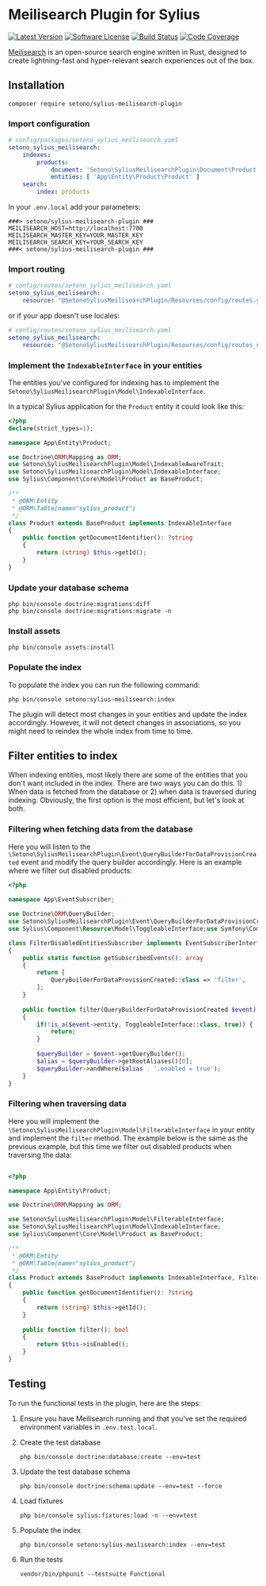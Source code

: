 # Meilisearch Plugin for Sylius

[![Latest Version][ico-version]][link-packagist]
[![Software License][ico-license]](LICENSE)
[![Build Status][ico-github-actions]][link-github-actions]
[![Code Coverage][ico-code-coverage]][link-code-coverage]

[Meilisearch](https://github.com/meilisearch/meilisearch) is an open-source search engine written in Rust, designed to create lightning-fast and hyper-relevant search experiences out of the box.

## Installation

```shell
composer require setono/sylius-meilisearch-plugin
```

### Import configuration

```yaml
# config/packages/setono_sylius_meilisearch.yaml
setono_sylius_meilisearch:
    indexes:
        products:
            document: 'Setono\SyliusMeilisearchPlugin\Document\Product'
            entities: [ 'App\Entity\Product\Product' ]
    search:
        index: products

```

In your `.env.local` add your parameters: 

```dotenv
###> setono/sylius-meilisearch-plugin ###
MEILISEARCH_HOST=http://localhost:7700
MEILISEARCH_MASTER_KEY=YOUR_MASTER_KEY
MEILISEARCH_SEARCH_KEY=YOUR_SEARCH_KEY
###< setono/sylius-meilisearch-plugin ###
```

### Import routing

```yaml
# config/routes/setono_sylius_meilisearch.yaml
setono_sylius_meilisearch:
    resource: "@SetonoSyliusMeilisearchPlugin/Resources/config/routes.yaml"
```

or if your app doesn't use locales:

```yaml
# config/routes/setono_sylius_meilisearch.yaml
setono_sylius_meilisearch:
    resource: "@SetonoSyliusMeilisearchPlugin/Resources/config/routes_no_locale.yaml"
```

### Implement the `IndexableInterface` in your entities

The entities you've configured for indexing has to implement the `Setono\SyliusMeilisearchPlugin\Model\IndexableInterface`.

In a typical Sylius application for the `Product` entity it could look like this:

```php
<?php
declare(strict_types=1);

namespace App\Entity\Product;

use Doctrine\ORM\Mapping as ORM;
use Setono\SyliusMeilisearchPlugin\Model\IndexableAwareTrait;
use Setono\SyliusMeilisearchPlugin\Model\IndexableInterface;
use Sylius\Component\Core\Model\Product as BaseProduct;

/**
 * @ORM\Entity
 * @ORM\Table(name="sylius_product")
 */
class Product extends BaseProduct implements IndexableInterface
{
    public function getDocumentIdentifier(): ?string
    {
        return (string) $this->getId();
    }
}
```

### Update your database schema

```shell
php bin/console doctrine:migrations:diff
php bin/console doctrine:migrations:migrate -n
```

### Install assets

```shell
php bin/console assets:install
```

### Populate the index

To populate the index you can run the following command:

```shell
php bin/console setono:sylius-meilisearch:index
```

The plugin will detect most changes in your entities and update the index accordingly. However, it will not detect changes in associations, so you might need to reindex the whole index from time to time.

## Filter entities to index

When indexing entities, most likely there are some of the entities that you don't want included in the index.
There are two ways you can do this. 1) When data is fetched from the database or 2) when data is traversed during indexing.
Obviously, the first option is the most efficient, but let's look at both.

### Filtering when fetching data from the database

Here you will listen to the `\Setono\SyliusMeilisearchPlugin\Event\QueryBuilderForDataProvisionCreated` event and modify the query builder accordingly.
Here is an example where we filter out disabled products:

```php
<?php
    
namespace App\EventSubscriber;

use Doctrine\ORM\QueryBuilder;
use Setono\SyliusMeilisearchPlugin\Event\QueryBuilderForDataProvisionCreated;
use Sylius\Component\Resource\Model\ToggleableInterface;use Symfony\Component\EventDispatcher\EventSubscriberInterface;

class FilterDisabledEntitiesSubscriber implements EventSubscriberInterface
{
    public static function getSubscribedEvents(): array
    {
        return [
            QueryBuilderForDataProvisionCreated::class => 'filter',
        ];
    }
    
    public function filter(QueryBuilderForDataProvisionCreated $event): void
    {
        if(!is_a($event->entity, ToggleableInterface::class, true)) {
            return;
        }
        
        $queryBuilder = $event->getQueryBuilder();
        $alias = $queryBuilder->getRootAliases()[0];
        $queryBuilder->andWhere($alias . '.enabled = true');
    }
}
```

### Filtering when traversing data

Here you will implement the `\Setono\SyliusMeilisearchPlugin\Model\FilterableInterface` in your entity and implement the `filter` method.
The example below is the same as the previous example, but this time we filter out disabled products when traversing the data:

```php

<?php

namespace App\Entity\Product;

use Doctrine\ORM\Mapping as ORM;

use Setono\SyliusMeilisearchPlugin\Model\FilterableInterface;
use Setono\SyliusMeilisearchPlugin\Model\IndexableInterface;
use Sylius\Component\Core\Model\Product as BaseProduct;

/**
 * @ORM\Entity
 * @ORM\Table(name="sylius_product")
 */
class Product extends BaseProduct implements IndexableInterface, FilterableInterface
{
    public function getDocumentIdentifier(): ?string
    {
        return (string) $this->getId();
    }
    
    public function filter(): bool
    {
        return $this->isEnabled();
    }
}
```

## Testing

To run the functional tests in the plugin, here are the steps:

1. Ensure you have Meilisearch running and that you've set the required environment variables in `.env.test.local`.

2. Create the test database
   
    ```shell
    php bin/console doctrine:database:create --env=test
    ```

3. Update the test database schema

    ```shell
    php bin/console doctrine:schema:update --env=test --force
    ```

4. Load fixtures

    ```shell
    php bin/console sylius:fixtures:load -n --env=test
    ```

5. Populate the index

    ```shell
    php bin/console setono:sylius-meilisearch:index --env=test
    ```

6. Run the tests

    ```shell
    vendor/bin/phpunit --testsuite Functional
    ```

[ico-version]: https://poser.pugx.org/setono/sylius-meilisearch-plugin/v/stable
[ico-license]: https://poser.pugx.org/setono/sylius-meilisearch-plugin/license
[ico-github-actions]: https://github.com/Setono/sylius-meilisearch-plugin/workflows/build/badge.svg
[ico-code-coverage]: https://codecov.io/gh/Setono/sylius-meilisearch-plugin/branch/master/graph/badge.svg

[link-packagist]: https://packagist.org/packages/setono/sylius-meilisearch-plugin
[link-github-actions]: https://github.com/Setono/sylius-meilisearch-plugin/actions
[link-code-coverage]: https://codecov.io/gh/Setono/sylius-meilisearch-plugin
